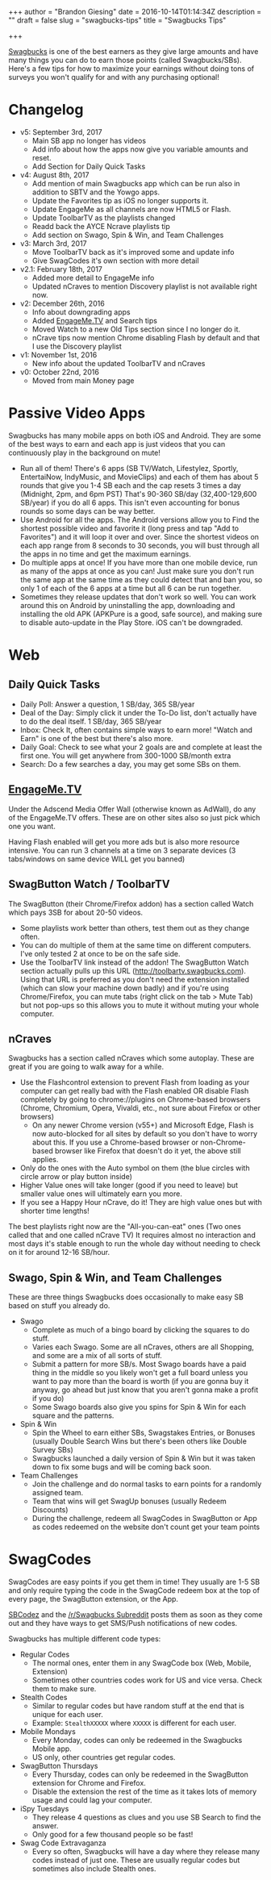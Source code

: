 +++
author = "Brandon Giesing"
date = 2016-10-14T01:14:34Z
description = ""
draft = false
slug = "swagbucks-tips"
title = "Swagbucks Tips"

+++

[Swagbucks](http://www.swagbucks.com/refer/BrandonGiesing) is one of the best earners as they give large amounts and have many
things you can do to earn those points (called Swagbucks/SBs). Here's a few tips
for how to maximize your earnings without doing tons of surveys you won't
qualify for and with any purchasing optional!

# Changelog
 * v5: September 3rd, 2017
    * Main SB app no longer has videos
    * Add info about how the apps now give you variable
      amounts and reset.
    * Add Section for Daily Quick Tasks
 * v4: August 8th, 2017 
    * Add mention of main Swagbucks app which can be run
      also in addition to SBTV and the Yowgo apps.
    * Update the Favorites tip as iOS no longer supports it.
    * Update EngageMe as all channels are now HTML5 or
      Flash.
    * Update ToolbarTV as the playlists changed
    * Readd back the AYCE Ncrave playlists tip
    * Add section on Swago, Spin & Win, and Team Challenges
 * v3: March 3rd, 2017
    * Move ToolbarTV back as it's improved some and update
      info
    * Give SwagCodes it's own section with more detail
 * v2.1: February 18th, 2017
    * Added more detail to EngageMe info
    * Updated nCraves to mention Discovery playlist is
      not available right now.
 * v2: December 26th, 2016
    * Info about downgrading apps
    * Added [EngageMe.TV](http://EngageMe.TV) and Search tips
    * Moved Watch to a new Old Tips section since I no
      longer do it.
    * nCrave tips now mention Chrome disabling Flash by
      default and that I use the Discovery playlist
 * v1: November 1st, 2016
    * New info about the updated ToolbarTV and nCraves
 * v0: October 22nd, 2016
    * Moved from main Money page

# Passive Video Apps
Swagbucks has many mobile apps on both iOS and Android. They are some of the
best ways to earn and each app is just videos that you can continuously play in
the background on mute!

 * Run all of them! There's 6 apps (SB TV/Watch, Lifestylez, Sportly,
   EntertaiNow, IndyMusic, and MovieClips) and each of them has about 5 rounds
   that give you 1-4 SB each and the cap resets 3 times a day (Midnight, 2pm,
   and 6pm PST) That's 90-360 SB/day (32,400-129,600 SB/year) if you do all 6
   apps. This isn't even accounting for bonus rounds so some days can be way
   better.
 * Use Android for all the apps. The Android versions allow you to Find the
   shortest possible video and favorite it (long press and tap "Add to
   Favorites") and it will loop it over and over. Since the shortest videos on
   each app range from 8 seconds to 30 seconds, you will bust through all the
   apps in no time and get the maximum earnings.
 * Do multiple apps at once! If you have more than one mobile device, run as
   many of the apps at once as you can! Just make sure you don't run the same
   app at the same time as they could detect that and ban you, so only 1 of each
   of the 6 apps at a time but all 6 can be run together.
 * Sometimes they release updates that don't work so well. You can work around
   this on Android by uninstalling the app, downloading and installing the old
   APK (APKPure is a good, safe source), and making sure to disable auto-update
   in the Play Store. iOS can't be downgraded.

# Web
## Daily Quick Tasks
 * Daily Poll: Answer a question, 1 SB/day, 365 SB/year
 * Deal of the Day: Simply click it under the To-Do list, don't actually have to
   do the deal itself. 1 SB/day, 365 SB/year
 * Inbox: Check It, often contains simple ways to earn more! "Watch and Earn" is
   one of the best but there's also more.
 * Daily Goal: Check to see what your 2 goals are and complete at least the
   first one. You will get anywhere from 300-1000 SB/month extra
 * Search: Do a few searches a day, you may get some SBs on them.

## [EngageMe.TV](http://EngageMe.TV)
Under the Adscend Media Offer Wall (otherwise known as AdWall), do any of the 
EngageMe.TV offers. These are on other sites also so just pick which one you want.

Having Flash enabled will get you more ads but is also more resource intensive.
You can run 3 channels at a time on 3 separate devices (3 tabs/windows on same
device WILL get you banned)

## SwagButton Watch / ToolbarTV
The SwagButton (their Chrome/Firefox addon) has a section called Watch which
pays 3SB for about 20-50 videos.

 * Some playlists work better than others, test them out as they change often.
 * You can do multiple of them at the same time on different computers. I've
   only tested 2 at once to be on the safe side.
 * Use the ToolbarTV link instead of the addon! The SwagButton Watch section
   actually pulls up this URL (http://toolbartv.swagbucks.com). Using that URL
   is preferred as you don't need the extension installed (which can slow your
   machine down badly) and if you're using Chrome/Firefox, you can mute tabs
   (right click on the tab > Mute Tab) but not pop-ups so this allows you to
   mute it without muting your whole computer.

## nCraves
Swagbucks has a section called nCraves which some autoplay. These are great if
you are going to walk away for a while.

 * Use the Flashcontrol extension to prevent Flash from loading as your computer
   can get really bad with the Flash enabled OR disable Flash completely by
   going to chrome://plugins on Chrome-based browsers (Chrome, Chromium, Opera,
   Vivaldi, etc., not sure about Firefox or other browsers)
    * On any newer
      Chrome version (v55+) and Microsoft Edge, Flash is now auto-blocked for
      all sites by default so you don't have to worry about this. If you use a
      Chrome-based browser or non-Chrome-based browser like Firefox that doesn't
      do it yet, the above still applies.
 * Only do the ones with the Auto symbol on them (the blue circles with circle
   arrow or play button inside)
 * Higher Value ones will take longer (good if you need to leave) but smaller
   value ones will ultimately earn you more.
 * If you see a Happy Hour  nCrave, do it! They are high value ones but with
   shorter time lengths!

The best playlists right now are the "All-you-can-eat" ones (Two ones called
that and one called nCrave TV) It requires almost no interaction and most days
it's stable enough to run the whole day without needing to check on it for
around 12-16 SB/hour.

## Swago, Spin & Win, and Team Challenges
These are three things Swagbucks does occasionally to make easy SB based on
stuff you already do.

 * Swago
    * Complete as much of a bingo board by clicking the squares to do
      stuff.
    * Varies each Swago. Some are all nCraves, others are all Shopping, and
      some are a mix of all sorts of stuff.
    * Submit a pattern for more SB/s. Most Swago boards have a paid thing
      in the middle so you likely won't get a full board unless you want to pay
      more than the board is worth (if you are gonna buy it anyway, go ahead but
      just know that you aren't gonna make a profit if you do)
    * Some Swago boards also give you spins for Spin & Win for each square
      and the patterns.
 * Spin & Win
    * Spin the Wheel to earn either SBs, Swagstakes Entries, or
      Bonuses (usually Double Search Wins but there's been others like Double
      Survey SBs)
    * Swagbucks launched a daily version of Spin & Win but it was
      taken down to fix some bugs and will be coming back soon.
 * Team Challenges
    * Join the challenge and do normal tasks to earn points for a
      randomly assigned team.
    * Team that wins will get SwagUp bonuses (usually Redeem
      Discounts)
    * During the challenge, redeem all SwagCodes in SwagButton or
      App as codes redeemed on the website don't count get your team points

# SwagCodes
SwagCodes are easy points if you get them in time! They usually are 1-5 SB and
only require typing the code in the SwagCode redeem box at the top of every
page, the SwagButton extension, or the App.

[SBCodez](http://sbcodez.com) and the [/r/Swagbucks Subreddit](https://reddit.com/r/SwagBucks) posts them as soon as they come
out and they have ways to get SMS/Push notifications of new codes.

Swagbucks has multiple different code types:

 * Regular Codes
    * The normal ones, enter them in any SwagCode box (Web, Mobile,
      Extension)
    * Sometimes other countries codes work for US and vice versa.
      Check them to make sure.
 * Stealth Codes
    * Similar to regular codes but have random stuff at the end
      that is unique for each user.
    * Example: `StealthXXXXX` where `XXXXX` is different for each user.
 * Mobile Mondays
    * Every Monday, codes can only be redeemed in the Swagbucks
      Mobile app.
    * US only, other countries get regular codes.
 * SwagButton Thursdays
    * Every Thursday, codes can only be redeemed in the
      SwagButton extension for Chrome and Firefox.
    * Disable the extension the rest of the time as it takes
      lots of memory usage and could lag your computer.
 * iSpy Tuesdays
    * They release 4 questions as clues and you use SB Search to
      find the answer.
    * Only good for a few thousand people so be fast!
 * Swag Code Extravaganza
    * Every so often, Swagbucks will have a day where they
      release many codes instead of just one. These are usually regular codes
      but sometimes also include Stealth ones.
